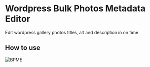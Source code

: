 # Wordpress Bulk Photos Metadata Editor

Edit wordpress gallery photos titles, alt and description in on time.

## How to use

![BPME](bpme.gif)
